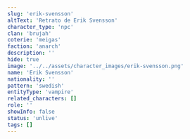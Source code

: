 ```yaml
---
slug: 'erik-svensson'
altText: 'Retrato de Erik Svensson'
character_type: 'npc'
clan: 'brujah'
coterie: 'meigas'
faction: 'anarch'
description: ''
hide: true
image: '../../assets/character_images/erik-svensson.png'
name: 'Erik Svensson'
nationality: ''
pattern: 'swedish'
entityType: 'vampire'
related_characters: []
role: ''
showInfo: false
status: 'unlive'
tags: []
---
```


